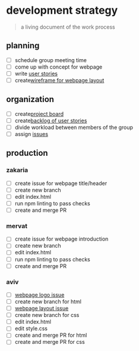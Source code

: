 # development strategy

> a living document of the work process

## planning

- [ ] schedule group meeting time
- [ ] come up with concept for webpage
- [ ] write [user stories](https://github.com/lab-antwerp-1/pc-group2/issues/4)
- [ ] create[wireframe for webpage layout](https://github.com/lab-antwerp-1/pc-group2/blob/main/planning/design.md)

## organization

- [ ] create[project board](https://github.com/lab-antwerp-1/pc-group2/projects/1)
- [ ] create[backlog of user stories](https://github.com/lab-antwerp-1/pc-group2/blob/main/planning/backlog.md)
- [ ] divide workload between members of the group
- [ ] assign [issues](https://github.com/lab-antwerp-1/pc-group2/issues)

## production

### zakaria

- [ ] create issue for webpage title/header
- [ ] create new branch
- [ ] edit index.html
- [ ] run npm linting to pass checks
- [ ] create and merge PR

### mervat

- [ ] create issue for webpage introduction
- [ ] create new branch
- [ ] edit index.html
- [ ] run npm linting to pass checks
- [ ] create and merge PR

### aviv

- [ ] [webpage logo issue](https://github.com/lab-antwerp-1/pc-group2/issues/7)
- [ ] create new branch for html
- [ ] [webpage layout issue](https://github.com/lab-antwerp-1/pc-group2/issues/9)
- [ ] create new branch for css
- [ ] edit index.html
- [ ] edit style.css
- [ ] create and merge PR for html
- [ ] create and merge PR for css
